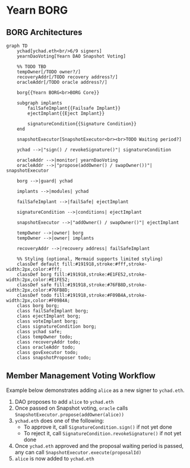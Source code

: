 # Yearn BORG

## BORG Architectures

```mermaid
graph TD
    ychad[ychad.eth<br/>6/9 signers]
    yearnDaoVoting[Yearn DAO Snapshot Voting]
    
    %% TODO TBD
    tempOwner[/TODO owner?/]
    recoveryAddr[/TODO recovery address?/]
    oracleAddr[/TODO oracle address?/]
    
    borg{{Yearn BORG<br>BORG Core}}
    
    subgraph implants
        failSafeImplant{{Failsafe Implant}}
        ejectImplant{{Eject Implant}}
        
        signatureCondition{{Signature Condition}}        
    end
    
    snapshotExecutor[SnapshotExecutor<br><br>TODO Waiting period?]
    
    ychad -->|"sign() / revokeSignature()"| signatureCondition

    oracleAddr -->|monitor| yearnDaoVoting
    oracleAddr -->|"propose(addOwner() / swapOwner())"| snapshotExecutor      
    
    borg -->|guard| ychad
    
    implants -->|modules| ychad
    
    failSafeImplant -->|failSafe| ejectImplant
    
    signatureCondition -->|conditions| ejectImplant
    
    snapshotExecutor -->|"addOwner() / swapOwner()"| ejectImplant
    
    tempOwner -->|owner| borg
    tempOwner -->|owner| implants
    
    recoveryAddr -->|recovery address| failSafeImplant
    
    %% Styling (optional, Mermaid supports limited styling)
    classDef default fill:#191918,stroke:#fff,stroke-width:2px,color:#fff;
    classDef borg fill:#191918,stroke:#E1FE52,stroke-width:2px,color:#E1FE52;
    classDef safe fill:#191918,stroke:#76FB8D,stroke-width:2px,color:#76FB8D;
    classDef todo fill:#191918,stroke:#F09B4A,stroke-width:2px,color:#F09B4A;
    class borg borg;
    class failSafeImplant borg;
    class ejectImplant borg;
    class voteImplant borg;
    class signatureCondition borg;
    class ychad safe;
    class tempOwner todo;
    class recoveryAddr todo;
    class oracleAddr todo;
    class govExecutor todo;
    class snapshotProposer todo;
```

## Member Management Voting Workflow

Example below demonstrates adding `alice` as a new signer to `ychad.eth`.

1. DAO proposes to add `alice` to `ychad.eth`
2. Once passed on Snapshot voting, `oracle` calls `SnapshotExecutor.propose(addOwner(alice))`
3. `ychad.eth` does one of the following:
   - To approve it, call `SignatureCondition.sign()` if not yet done
   - To reject it, call `SignatureCondition.revokeSignature()` if not yet done
3. Once `ychad.eth` approved and the proposal waiting period is passed, any can call `SnapshotExecutor.execute(proposalId)`
4. `alice` is now added to `ychad.eth`
